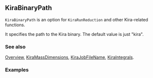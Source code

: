 ## KiraBinaryPath

`KiraBinaryPath` is an option for `KiraRunReduction` and other Kira-related functions.

It specifies the path to the Kira binary. The default value is just "kira".

### See also

[Overview](Extra/FeynHelpers.md), [KiraMassDimensions](KiraMassDimensions.md), [KiraJobFileName](KiraJobFileName.md), [KiraIntegrals](KiraIntegrals.md).

### Examples